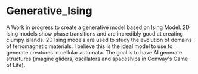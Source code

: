 # Generative_Ising
A Work in progress to create a generative model based on Ising Model. 2D Ising models show phase transitions and are incredibly good at creating clumpy islands. 2D Ising models are used to study the evolution of domains of ferromagnetic materials. I believe this is the ideal model to use to generate creatures in cellular automata. The goal is to have AI generate structures (imagine gliders, oscillators and spaceships in Conway's Game of Life). 
